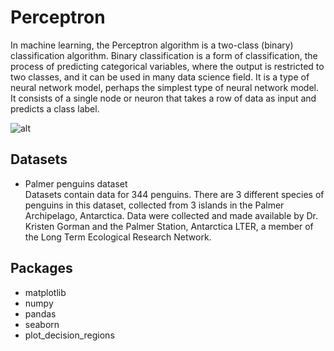 # Perceptron
In machine learning, the Perceptron algorithm is a two-class (binary) classification algorithm. Binary classification is a form of classification, the process of predicting categorical variables, where the output is restricted to two classes, and it can be used in many data science field. It is a type of neural network model, perhaps the simplest type of neural network model. It consists of a single node or neuron that takes a row of data as input and predicts a class label.

![alt](https://images.deepai.org/glossary-terms/perceptron-6168423.jpg)

## Datasets  
- Palmer penguins dataset  
Datasets contain data for 344 penguins. There are 3 different species of penguins in this dataset, collected from 3 islands in the Palmer Archipelago, Antarctica. Data were collected and made available by Dr. Kristen Gorman and the Palmer Station, Antarctica LTER, a member of the Long Term Ecological Research Network.

## Packages
* matplotlib
* numpy
* pandas
* seaborn
* plot_decision_regions
